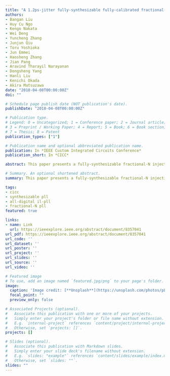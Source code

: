 ```yaml
---
title: "A 1.2ps-jitter fully-synthesizable fully-calibrated fractional-N injection-locked PLL using true arbitrary nonlinearity calibration technique"
authors:
- Bangan Liu
- Huy Cu Ngo
- Kengo Nakata
- Wei Deng
- Yuncheng Zhang
- Junjun Qiu
- Toru Yoshioka
- Jun Emmei
- Haosheng Zhang
- Jian Pang
- Aravind Tharayil Narayanan
- Dongsheng Yang
- Hanli Liu
- Kenichi Okada
- Akira Matsuzawa
date: "2018-04-08T00:00:00Z"
doi: ""

# Schedule page publish date (NOT publication's date).
publishDate: "2018-04-08T00:00:00Z"

# Publication type.
# Legend: 0 = Uncategorized; 1 = Conference paper; 2 = Journal article;
# 3 = Preprint / Working Paper; 4 = Report; 5 = Book; 6 = Book section;
# 7 = Thesis; 8 = Patent
publication_types: ["1"]

# Publication name and optional abbreviated publication name.
publication: In *IEEE Custom Integrated Circuits Conference*
publication_short: In *CICC*

abstract: This paper presents a fully-synthesizable fractional-N injection-locked PLL in 65 nm CMOS. A true arbitrary non-linearity calibration scheme is specifically proposed for synthesizable DTC, together with an extensive digital calibration of the PLL. The RMS jitter of 1.2 ps and 0.3 ps is achieved at 1 GHz output for fractional-N and integer-N operation, respectively. The power consumption is 2.5 mW and 2.2 mW, corresponding to an FoM of -234.4 dB and -246.7 dB.

# Summary. An optional shortened abstract.
summary: This paper presents a fully-synthesizable fractional-N injection-locked PLL in 65 nm CMOS.The power consumption is 2.5 mW and 2.2 mW, corresponding to an FoM of -234.4 dB and -246.7 dB.

tags:
- cicc
- synthesizable pll
- all-digital il-pll
- fractional-N pll
featured: true

links:
- name: Link
  url: https://ieeexplore.ieee.org/abstract/document/8357041
url_pdf: https://ieeexplore.ieee.org/abstract/document/8357041
url_code: ''
url_dataset: ''
url_poster: ''
url_project: ''
url_slides: ''
url_source: ''
url_video: ''

# Featured image
# To use, add an image named `featured.jpg/png` to your page's folder. 
image:
  caption: 'Image credit: [**Unsplash**](https://unsplash.com/photos/pLCdAaMFLTE)'
  focal_point: ""
  preview_only: false

# Associated Projects (optional).
#   Associate this publication with one or more of your projects.
#   Simply enter your project's folder or file name without extension.
#   E.g. `internal-project` references `content/project/internal-project/index.md`.
#   Otherwise, set `projects: []`.
projects: []

# Slides (optional).
#   Associate this publication with Markdown slides.
#   Simply enter your slide deck's filename without extension.
#   E.g. `slides: "example"` references `content/slides/example/index.md`.
#   Otherwise, set `slides: ""`.
slides: ""
---
```


<!-- 
{{% alert note %}}
Click the *Cite* button above to demo the feature to enable visitors to import publication metadata into their reference management software.
{{% /alert %}}

{{% alert note %}}
Click the *Slides* button above to demo Academic's Markdown slides feature.
{{% /alert %}}

Supplementary notes can be added here, including [code and math](https://sourcethemes.com/academic/docs/writing-markdown-latex/). -->

